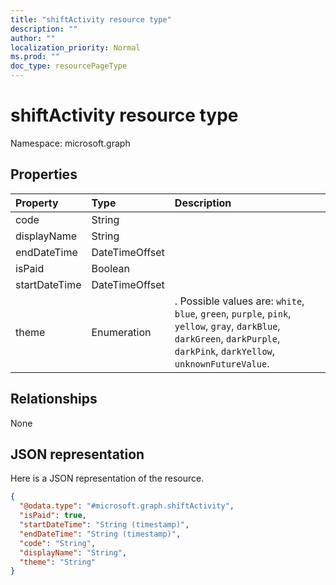 ```yaml
---
title: "shiftActivity resource type"
description: ""
author: ""
localization_priority: Normal
ms.prod: ""
doc_type: resourcePageType
---
```


# shiftActivity resource type


Namespace: microsoft.graph



## Properties
|Property|Type|Description|
|:---|:---|:---|
|code|String||
|displayName|String||
|endDateTime|DateTimeOffset||
|isPaid|Boolean||
|startDateTime|DateTimeOffset||
|theme|Enumeration|. Possible values are: `white`, `blue`, `green`, `purple`, `pink`, `yellow`, `gray`, `darkBlue`, `darkGreen`, `darkPurple`, `darkPink`, `darkYellow`, `unknownFutureValue`.|

## Relationships
None

## JSON representation
Here is a JSON representation of the resource.
<!-- {
  "blockType": "resource",
  "@odata.type": "microsoft.graph.shiftActivity"
}
-->
``` json
{
  "@odata.type": "#microsoft.graph.shiftActivity",
  "isPaid": true,
  "startDateTime": "String (timestamp)",
  "endDateTime": "String (timestamp)",
  "code": "String",
  "displayName": "String",
  "theme": "String"
}
```

